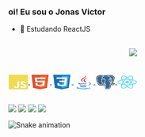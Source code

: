 ### oi! Eu sou o Jonas Victor

- 🌱 Estudando ReactJS

</div>
</br>
<div align="center">
  <div align="center">
  <a href="https://github.com/Jonas-Victor">
    <img height="180em" src="https://github-readme-stats.vercel.app/api?username=Jonas-Victor&show_icons=true&theme=dark&include_all_commits=true&count_private=true"/>
    </div>
</br>
</div>

<div style="display: inline_block"><br>
  <img align="center" alt="Jonas-Js" height="30" width="40" src="https://raw.githubusercontent.com/devicons/devicon/master/icons/javascript/javascript-plain.svg">
  <img align="center" alt="Jonas-HTML" height="30" width="40" src="https://raw.githubusercontent.com/devicons/devicon/master/icons/html5/html5-original.svg">
  <img align="center" alt="Jonas-CSS" height="30" width="40" src="https://raw.githubusercontent.com/devicons/devicon/master/icons/css3/css3-original.svg">
  <img align="center" alt="Jonas-CSS" height="30" width="40" src="https://raw.githubusercontent.com/devicons/devicon/master/icons/java/java-original.svg">
   <img align="center" alt="Jonas-CSS" height="30" width="40" src="https://raw.githubusercontent.com/devicons/devicon/master/icons/postgresql/postgresql-original.svg">
  <img align="center" alt="Jonas-CSS" height="30" width="40" src="https://raw.githubusercontent.com/devicons/devicon/master/icons/react/react-original.svg">
</div>
  
 ##
  
<div> 
  <a href="https://www.instagram.com/jonas_ferreira.7/" target="_blank"><img src="https://img.shields.io/badge/-Instagram-%23E4405F?style=for-the-badge&logo=instagram&logoColor=white" target="_blank"></a>
 <a href="#" target="_blank"><img src="https://img.shields.io/badge/Discord-7289DA?style=for-the-badge&logo=discord&logoColor=white" target="_blank"></a> 
  <a href = "mailto:jonasvictor.cf@gmail.com"><img src="https://img.shields.io/badge/-Gmail-%23333?style=for-the-badge&logo=gmail&logoColor=white" target="_blank"></a>
  <a href="#" target="_blank"><img src="https://img.shields.io/badge/-LinkedIn-%230077B5?style=for-the-badge&logo=linkedin&logoColor=white" target="_blank"></a> 
 </div>
  
  ![Snake animation](https://github.com/Jonas-Victor/Jonas-Victor/blob/output/github-contribution-grid-snake.svg)
  
 
